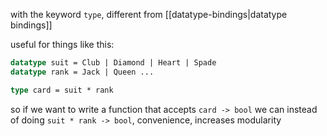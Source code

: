 with the keyword `type`, different from [[datatype-bindings|datatype bindings]]

useful for things like this:
```sml
datatype suit = Club | Diamond | Heart | Spade
datatype rank = Jack | Queen ...

type card = suit * rank
```

so if we want to write a function that accepts `card -> bool` we can instead of doing `suit * rank -> bool`, convenience, increases modularity
